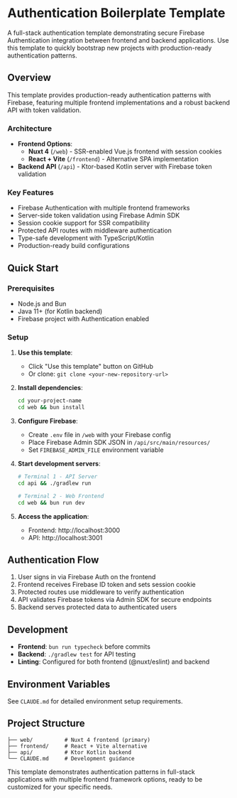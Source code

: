 # Authentication Boilerplate Template

A full-stack authentication template demonstrating secure Firebase Authentication integration between frontend and backend applications. Use this template to quickly bootstrap new projects with production-ready authentication patterns.

## Overview

This template provides production-ready authentication patterns with Firebase, featuring multiple frontend implementations and a robust backend API with token validation.

### Architecture

- **Frontend Options**:
  - **Nuxt 4** (`/web`) - SSR-enabled Vue.js frontend with session cookies
  - **React + Vite** (`/frontend`) - Alternative SPA implementation
- **Backend API** (`/api`) - Ktor-based Kotlin server with Firebase token validation

### Key Features

- Firebase Authentication with multiple frontend frameworks
- Server-side token validation using Firebase Admin SDK
- Session cookie support for SSR compatibility
- Protected API routes with middleware authentication
- Type-safe development with TypeScript/Kotlin
- Production-ready build configurations

## Quick Start

### Prerequisites

- Node.js and Bun
- Java 11+ (for Kotlin backend)
- Firebase project with Authentication enabled

### Setup

1. **Use this template**:
   - Click "Use this template" button on GitHub
   - Or clone: `git clone <your-new-repository-url>`
   
2. **Install dependencies**:
   ```bash
   cd your-project-name
   cd web && bun install
   ```

3. **Configure Firebase**:
   - Create `.env` file in `/web` with your Firebase config
   - Place Firebase Admin SDK JSON in `/api/src/main/resources/`
   - Set `FIREBASE_ADMIN_FILE` environment variable

4. **Start development servers**:
   ```bash
   # Terminal 1 - API Server
   cd api && ./gradlew run
   
   # Terminal 2 - Web Frontend
   cd web && bun run dev
   ```

5. **Access the application**:
   - Frontend: http://localhost:3000
   - API: http://localhost:3001

## Authentication Flow

1. User signs in via Firebase Auth on the frontend
2. Frontend receives Firebase ID token and sets session cookie
3. Protected routes use middleware to verify authentication
4. API validates Firebase tokens via Admin SDK for secure endpoints
5. Backend serves protected data to authenticated users

## Development

- **Frontend**: `bun run typecheck` before commits
- **Backend**: `./gradlew test` for API testing
- **Linting**: Configured for both frontend (@nuxt/eslint) and backend

## Environment Variables

See `CLAUDE.md` for detailed environment setup requirements.

## Project Structure

```
├── web/          # Nuxt 4 frontend (primary)
├── frontend/     # React + Vite alternative
├── api/          # Ktor Kotlin backend
└── CLAUDE.md     # Development guidance
```

This template demonstrates authentication patterns in full-stack applications with multiple frontend framework options, ready to be customized for your specific needs.